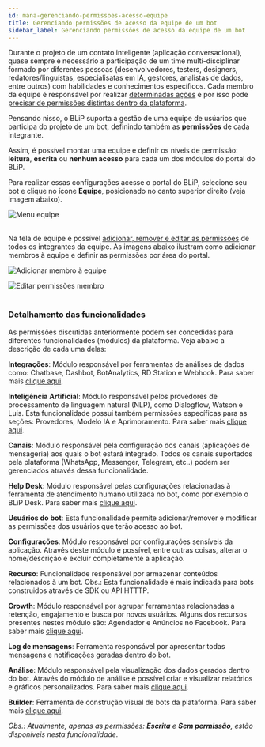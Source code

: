 ```yaml
---
id: mana-gerenciando-permissoes-acesso-equipe
title: Gerenciando permissões de acesso da equipe de um bot
sidebar_label: Gerenciando permissões de acesso da equipe de um bot
---
```


Durante o projeto de um contato inteligente (aplicação conversacional), quase sempre é necessário a participação de um time multi-disciplinar formado por diferentes pessoas (desenvolvedores, testers, designers, redatores/linguístas, especialisatas em IA, gestores, analistas de dados, entre outros) com habilidades e conhecimentos específicos. Cada membro da equipe é responsável por realizar <u>determinadas ações</u> e por isso pode <u>precisar de permissões distintas dentro da plataforma</u>.

Pensando nisso, o BLiP suporta a gestão de uma equipe de usúarios que participa do projeto de um bot, definindo também as **permissões** de cada integrante.

Assim, é possível montar uma equipe e definir os níveis de permissão: **leitura**, **escrita** ou **nenhum acesso** para cada um dos módulos do portal do BLiP.

Para realizar essas configurações acesse o portal do BLiP, selecione seu bot e clique no ícone **Equipe**, posicionado no canto superior direito (veja imagem abaixo).

![Menu equipe](/img/practice/management/mana-gerenciamento-permissoes-acesso-equipes-1.png)<br><br>

Na tela de equipe é possível <u>adicionar, remover e editar as permissões</u> de todos os integrantes da equipe. As imagens abaixo ilustram como adicionar membros à equipe e definir as permissões por área do portal.

![Adicionar membro à equipe](/img/practice/management/mana-gerenciamento-permissoes-acesso-equipes-2.png)

![Editar permissões membro](/img/practice/management/mana-gerenciamento-permissoes-acesso-equipes-3.png)<br><br>

### Detalhamento das funcionalidades

As permissões discutidas anteriormente podem ser concedidas para diferentes funcionalidades (módulos) da plataforma. Veja abaixo a descrição de cada uma delas:

**Integrações**: Módulo responsável por ferramentas de análises de dados como: Chatbase, Dashbot, BotAnalytics, RD Station e Webhook. Para saber mais [clique aqui](https://help.blip.ai/hc/pt-br/articles/360000663411-Integra%C3%A7%C3%A3o-com-ferramentas-de-analytics).

**Inteligência Artificial**: Módulo responsável pelos provedores de processamento de linguagem natural (NLP), como Dialogflow, Watson e Luis. Esta funcionalidade possui também permissões específicas para as seções: Provedores, Modelo IA e Aprimoramento. Para saber mais [clique aqui](https://help.blip.ai/hc/pt-br/articles/360000646172-Treinando-e-publicando-seu-modelo-de-intelig%C3%AAncia-artificial).

**Canais**: Módulo responsável pela configuração dos canais (aplicações de mensageria) aos quais o bot estará integrado. Todos os canais suportados pela plataforma (WhatsApp, Messenger, Telegram, etc..) podem ser gerenciados através dessa funcionalidade.

**Help Desk**: Módulo responsável pelas configurações relacionadas à ferramenta de atendimento humano utilizada no bot, como por exemplo o BLiP Desk. Para saber mais [clique aqui](https://help.blip.ai/hc/pt-br/articles/360001214291-Vis%C3%A3o-geral-do-BLiP-Desk).

**Usuários do bot**: Esta funcionalidade permite adicionar/remover e modificar as permissões dos usuários que terão acesso ao bot.

**Configurações**: Módulo responsável por configurações sensíveis da aplicação. Através deste módulo é possível, entre outras coisas, alterar o nome/descrição e excluir completamente a aplicação.

**Recurso**: Funcionalidade responsável por armazenar conteúdos relacionados à um bot. Obs.: Esta funcionalidade é mais indicada para bots construidos através de SDK ou API HTTTP.

**Growth**: Módulo responsável por agrupar ferramentas relacionadas a retenção, engajamento e busca por novos usuários. Alguns dos recursos presentes nestes módulo são: Agendador e Anúncios no Facebook. Para saber mais [clique aqui](https://help.blip.ai/hc/pt-br/articles/360020873311-LevelUp-8-BLiP-Growth).

**Log de mensagens**: Ferramenta responsável por apresentar todas mensagens e notificações geradas dentro do bot.

**Análise**: Módulo responsável pela visualização dos dados gerados dentro do bot. Através do módulo de análise é possível criar e visualizar relatórios e gráficos personalizados. Para saber mais [clique aqui](https://help.blip.ai/hc/pt-br/articles/360000646332-Criando-gr%C3%A1ficos-em-um-relat%C3%B3rio-customizado).

**Builder**: Ferramenta de construção visual de bots da plataforma. Para saber mais [clique aqui](https://help.blip.ai/hc/pt-br/articles/360000677132-Vis%C3%A3o-geral-do-Builder).

*Obs.: Atualmente, apenas as permissões: **Escrita** e **Sem permissão**, estão disponíveis nesta funcionalidade.*